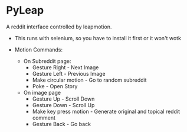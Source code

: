 PyLeap
======

A reddit interface controlled by leapmotion.
- This runs with selenium, so you have to install it first or it won't wotk

- Motion Commands:
	- On Subreddit page:
		- Gesture Right - Next Image
		- Gesture Left - Previous Image
		- Make circular motion - Go to random subreddit
		- Poke - Open Story
	- On image page
		- Gesture Up - Scroll Down
		- Gesture Down - Scroll Up
		- Make key press motion - Generate original and topical reddit comment
		- Gesture Back - Go back
